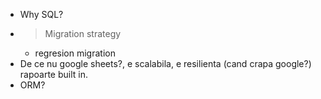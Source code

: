 * Why SQL?
* > Migration strategy
    * regresion migration
* De ce nu google sheets?, e scalabila, e resilienta (cand crapa google?) rapoarte built in.
* ORM?
